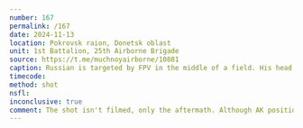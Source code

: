 ```yaml
---
number: 167
permalink: /167
date: 2024-11-13
location: Pokrovsk raion, Donetsk oblast
unit: 1st Battalion, 25th Airborne Brigade
source: https://t.me/muchnoyairborne/10881
caption: Russian is targeted by FPV in the middle of a field. His head is gone but it looks like he may have shot himself by then
timecode: 
method: shot
nsfl: 
inconclusive: true
comment: The shot isn't filmed, only the aftermath. Although AK position strongly suggests suicide it's hard to tell decisively.
---
```

<script async src="https://telegram.org/js/telegram-widget.js?22" data-telegram-post="muchnoyairborne/10881" data-width="100%" data-userpic="false"></script>